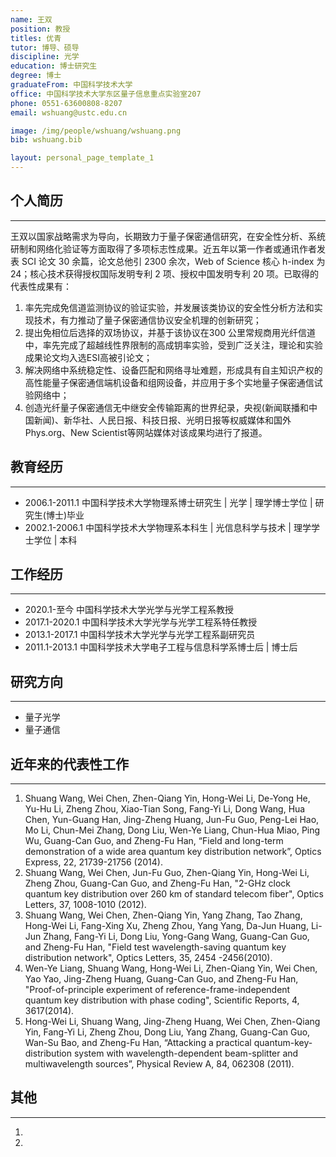 ```yaml
---
name: 王双
position: 教授
titles: 优青
tutor: 博导、硕导
discipline: 光学
education: 博士研究生
degree: 博士
graduateFrom: 中国科学技术大学
office: 中国科学技术大学东区量子信息重点实验室207
phone: 0551-63600808-8207
email: wshuang@ustc.edu.cn

image: /img/people/wshuang/wshuang.png
bib: wshuang.bib

layout: personal_page_template_1
---
```


## 个人简历
--------------
王双以国家战略需求为导向，长期致力于量子保密通信研究，在安全性分析、系统研制和网络化验证等方面取得了多项标志性成果。近五年以第一作者或通讯作者发表 SCI 论文 30 余篇，论文总他引 2300 余次，Web of Science 核心 h-index 为 24；核心技术获得授权国际发明专利 2 项、授权中国发明专利 20 项。已取得的代表性成果有：
1. 率先完成免信道监测协议的验证实验，并发展该类协议的安全性分析方法和实现技术，有力推动了量子保密通信协议安全机理的创新研究；
2. 提出免相位后选择的双场协议，并基于该协议在300 公里常规商用光纤信道中，率先完成了超越线性界限制的高成钥率实验，受到广泛关注，理论和实验成果论文均入选ESI高被引论文；
3. 解决网络中系统稳定性、设备匹配和网络寻址难题，形成具有自主知识产权的高性能量子保密通信端机设备和组网设备，并应用于多个实地量子保密通信试验网络中；
4. 创造光纤量子保密通信无中继安全传输距离的世界纪录，央视(新闻联播和中国新闻)、新华社、人民日报、科技日报、光明日报等权威媒体和国外Phys.org、New Scientist等网站媒体对该成果均进行了报道。

## 教育经历
--------------
* 2006.1-2011.1 中国科学技术大学物理系博士研究生  |  光学  |  理学博士学位  |  研究生(博士)毕业
* 2002.1-2006.1 中国科学技术大学物理系本科生  |  光信息科学与技术  |  理学学士学位  |  本科

## 工作经历
--------------
* 2020.1-至今 中国科学技术大学光学与光学工程系教授
* 2017.1-2020.1 中国科学技术大学光学与光学工程系特任教授
* 2013.1-2017.1 中国科学技术大学光学与光学工程系副研究员
* 2011.1-2013.1 中国科学技术大学电子工程与信息科学系博士后  |  博士后

## 研究方向
--------------
* 量子光学
* 量子通信

## 近年来的代表性工作
--------------
1. Shuang Wang, Wei Chen, Zhen-Qiang Yin, Hong-Wei Li, De-Yong He, Yu-Hu Li, Zheng Zhou, Xiao-Tian Song, Fang-Yi Li, Dong Wang, Hua Chen, Yun-Guang Han, Jing-Zheng Huang, Jun-Fu Guo, Peng-Lei Hao, Mo Li, Chun-Mei Zhang, Dong Liu, Wen-Ye Liang, Chun-Hua Miao, Ping Wu, Guang-Can Guo, and Zheng-Fu Han, “Field and long-term demonstration of a wide area quantum key distribution network”, Optics Express, 22, 21739-21756 (2014).
2. Shuang Wang, Wei Chen, Jun-Fu Guo, Zhen-Qiang Yin, Hong-Wei Li, Zheng Zhou, Guang-Can Guo, and Zheng-Fu Han, "2-GHz clock quantum key distribution over 260 km of standard telecom fiber", Optics Letters, 37, 1008-1010 (2012).
3. Shuang Wang, Wei Chen, Zhen-Qiang Yin, Yang Zhang, Tao Zhang, Hong-Wei Li, Fang-Xing Xu, Zheng Zhou, Yang Yang, Da-Jun Huang, Li-Jun Zhang, Fang-Yi Li, Dong Liu, Yong-Gang Wang, Guang-Can Guo, and Zheng-Fu Han, "Field test wavelength-saving quantum key distribution network", Optics Letters, 35, 2454 -2456(2010).
4. Wen-Ye Liang, Shuang Wang, Hong-Wei Li, Zhen-Qiang Yin, Wei Chen, Yao Yao, Jing-Zheng Huang, Guang-Can Guo, and Zheng-Fu Han, "Proof-of-principle experiment of reference-frame-independent quantum key distribution with phase coding", Scientific Reports, 4, 3617(2014).
5. Hong-Wei Li, Shuang Wang, Jing-Zheng Huang, Wei Chen, Zhen-Qiang Yin, Fang-Yi Li, Zheng Zhou, Dong Liu, Yang Zhang, Guang-Can Guo, Wan-Su Bao, and Zheng-Fu Han, “Attacking a practical quantum-key-distribution system with wavelength-dependent beam-splitter and multiwavelength sources”, Physical Review A, 84, 062308 (2011).

## 其他
---------
1. 
2. 
